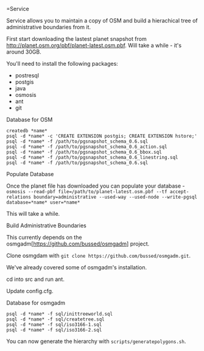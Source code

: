 =Service

Service allows you to maintain a copy of OSM and build a hierachical tree of administrative boundaries from it.

First start downloading the lastest planet snapshot from http://planet.osm.org/pbf/planet-latest.osm.pbf. Will take a while - it's around 30GB.

You'll need to install the following packages:

* postresql
* postgis
* java
* osmosis
* ant
* git

Database for OSM

    createdb *name*
    psql -d *name* -c 'CREATE EXTENSION postgis; CREATE EXTENSION hstore;'
    psql -d *name* -f /path/to/pgsnapshot_schema_0.6.sql
    psql -d *name* -f /path/to/pgsnapshot_schema_0.6_action.sql
    psql -d *name* -f /path/to/pgsnapshot_schema_0.6_bbox.sql
    psql -d *name* -f /path/to/pgsnapshot_schema_0.6_linestring.sql
    psql -d *name* -f /path/to/pgsnapshot_schema_0.6.sql

Populate Database

Once the planet file has downloaded you can populate your database - `osmosis --read-pbf file=/path/to/planet-latest.osm.pbf --tf accept-relations boundary=administrative --used-way --used-node --write-pgsql database=*name* user=*name*`

This will take a while.

Build Administrative Boundaries

This currently depends on the osmgadm[https://github.com/bussed/osmgadm] project.

Clone osmgdam with `git clone https://github.com/bussed/osmgadm.git`.

We've already covered some of osmgadm's installation.

cd into src and run ant.

Update config.cfg.

Database for osmgadm

    psql -d *name* -f sql/inittreeworld.sql
    psql -d *name* -f sql/createtree.sql
    psql -d *name* -f sql/iso3166-1.sql
    psql -d *name* -f sql/iso3166-2.sql

You can now generate the hierarchy with `scripts/generatepolygons.sh`.
